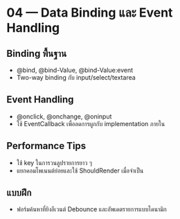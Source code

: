 # 04 — Data Binding และ Event Handling

## Binding พื้นฐาน
- @bind, @bind-Value, @bind-Value:event
- Two-way binding กับ input/select/textarea

## Event Handling
- @onclick, @onchange, @oninput
- ใช้ EventCallback เพื่อลดการผูกกับ implementation ภายใน

## Performance Tips
- ใช้ key ในการวนลูปรายการยาว ๆ
- แยกคอมโพเนนต์ย่อยและใช้ ShouldRender เมื่อจำเป็น

## แบบฝึก
- ฟอร์มค้นหาที่ยิงอีเวนต์ Debounce และอัพเดตรายการแบบไดนามิก
